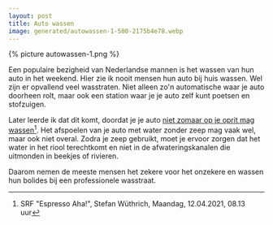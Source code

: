 ```yaml
---
layout: post
title: Auto wassen
image: generated/autowassen-1-500-2175b4e78.webp
---
```


{% picture autowassen-1.png %}

Een populaire bezigheid van Nederlandse mannen is het wassen van hun auto in het weekend. Hier zie ik nooit mensen hun auto bij huis wassen. Wel zijn er opvallend veel wasstraten. Niet alleen zo'n automatische waar je auto doorheen rolt, maar ook een station waar je je auto zelf kunt poetsen en stofzuigen.

Later leerde ik dat dit komt, doordat je je auto [niet zomaar op je oprit mag wassen](https://www.srf.ch/sendungen/kassensturz-espresso/services/espresso-aha/espresso-aha-darf-ich-mein-auto-zu-hause-waschen)[^1]. Het afspoelen van je auto met water zonder zeep mag vaak wel, maar ook niet overal. Zodra je zeep gebruikt, moet je ervoor zorgen dat het water in het riool terechtkomt en niet in de afwateringskanalen die uitmonden in beekjes of rivieren.

Daarom nemen de meeste mensen het zekere voor het onzekere en wassen hun bolides bij een professionele wasstraat.

[^1]: SRF "Espresso Aha!", Stefan Wüthrich, Maandag, 12.04.2021, 08.13 uur
